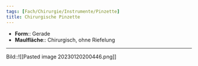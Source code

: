 ```yaml
---
tags: [Fach/Chirurgie/Instrumente/Pinzette]
title: Chirurgische Pinzette
---
```

- **Form**:: Gerade
- **Maulfläche**:: Chirurgisch, ohne Riefelung
---
Bild::![[Pasted image 20230120200446.png]]